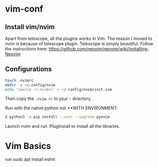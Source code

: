 # vim-conf

## Install vim/nvim
Apart from telescope, all the plugins works in Vim. The reason I moved to nvim is because of telescope plugin. 
Telescope is simply beautiful. 
Follow the instructions here: https://github.com/neovim/neovim/wiki/Installing-Neovim

## Configurations
```bash
touch .nvimrc
mkdir -p ~/.config/nvim
echo 'source ~/.nvimrc' > ~/.config/nvim/init.vim
```
Then copy the `.nvim.rc` to your `~` directory.

Run with the native python not **WITH ENVIRONMENT: 
```bash
$ python3 -m pip install --user --upgrade pynvim
```
Launch nvim and run :PlugInstall to install all the libraries.

# Vim Basics


run sudo apt install eslint

